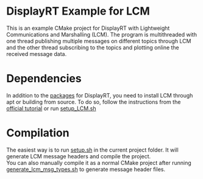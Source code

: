 # DisplayRT Example for LCM
This is an example CMake project for DisplayRT with Lightweight Communications and Marshalling (LCM). 
The program is multithreaded with one thread publishing multiple messages on different topics through LCM and the other thread subscribing to the topics and plotting online the received message data.  

# Dependencies
In addition to the [packages](../../README.md#dependencies) for DisplayRT, you need to install LCM through apt or building from source. 
To do so, follow the instructions from the [official tutorial](https://lcm-proj.github.io/lcm/content/install-instructions.html#installing-lcm) or run [setup_LCM.sh](../../util/setup_LCM.sh)  

# Compilation
The easiest way is to run [setup.sh](./setup.sh) in the current project folder. It will generate LCM message headers and compile the project.  
You can also manually compile it as a normal CMake project after running [generate_lcm_msg_types.sh](./generate_lcm_msg_types.sh) to generate message header files.  